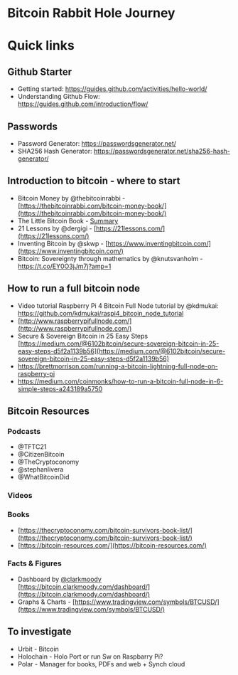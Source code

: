 # Bitcoin Rabbit Hole Journey #

# Quick links # 
## Github Starter ##
- Getting started: https://guides.github.com/activities/hello-world/
- Understanding Github Flow: https://guides.github.com/introduction/flow/
  
## Passwords ##
- Password Generator: https://passwordsgenerator.net/
- SHA256 Hash Generator: https://passwordsgenerator.net/sha256-hash-generator/ 

## Introduction to bitcoin - where to start ##
- Bitcoin Money by @thebitcoinrabbi - [https://thebitcoinrabbi.com/bitcoin-money-book/](https://thebitcoinrabbi.com/bitcoin-money-book/)
- The Little Bitcoin Book - [Summary]([https://medium.com/@fathermerry/in-summary-the-little-bitcoin-book-3b0513f2b55c])
- 21 Lessons by @dergigi - [https://21lessons.com/](https://21lessons.com/)
- Inventing Bitcoin by @skwp - [https://www.inventingbitcoin.com/](https://www.inventingbitcoin.com/)
- Bitcoin: Sovereignty through mathematics by @knutsvanholm - https://t.co/EY0O3jJm7j?amp=1


## How to run a full bitcoin node ##
- Video tutorial Raspberry Pi 4 Bitcoin Full Node tutorial by @kdmukai: https://github.com/kdmukai/raspi4_bitcoin_node_tutorial
- [http://www.raspberrypifullnode.com/](http://www.raspberrypifullnode.com/)
- Secure & Sovereign Bitcoin in 25 Easy Steps
[https://medium.com/@6102bitcoin/secure-sovereign-bitcoin-in-25-easy-steps-d5f2a1139b56](https://medium.com/@6102bitcoin/secure-sovereign-bitcoin-in-25-easy-steps-d5f2a1139b56)
- https://brettmorrison.com/running-a-bitcoin-lightning-full-node-on-raspberry-pi
- https://medium.com/coinmonks/how-to-run-a-bitcoin-full-node-in-6-simple-steps-a243189a5750


## Bitcoin Resources ##
### Podcasts ###
- @TFTC21
- @CitizenBitcoin
- @TheCryptoconomy
- @stephanlivera
- @WhatBitcoinDid
### Videos ###
### Books ###
- [https://thecryptoconomy.com/bitcoin-survivors-book-list/](https://thecryptoconomy.com/bitcoin-survivors-book-list/)
- [https://bitcoin-resources.com/](https://bitcoin-resources.com/)
### Facts & Figures ###
- Dashboard by [@clarkmoody](https://twitter.com/clarkmoody/) 
[https://bitcoin.clarkmoody.com/dashboard/](https://bitcoin.clarkmoody.com/dashboard/)
- Graphs & Charts - [https://www.tradingview.com/symbols/BTCUSD/](https://www.tradingview.com/symbols/BTCUSD/)

## To investigate ##
- Urbit - Bitcoin
- Holochain - Holo Port or run Sw on Raspbarry Pi?
- Polar - Manager for books, PDFs and web + Synch cloud 
